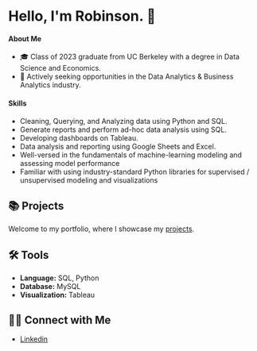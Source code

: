 # Hello, I'm Robinson. 👋

#### About Me
- 🎓 Class of 2023 graduate from UC Berkeley with a degree in Data Science and Economics.
- 💼 Actively seeking opportunities in the Data Analytics & Business Analytics industry.
 
#### Skills
- Cleaning, Querying, and Analyzing data using Python and SQL.
- Generate reports and perform ad-hoc data analysis using SQL.
- Developing dashboards on Tableau.
- Data analysis and reporting using Google Sheets and Excel.
- Well-versed in the fundamentals of machine-learning modeling and assessing model performance
- Familiar with using industry-standard Python libraries for supervised / unsupervised modeling and visualizations

## 📚 Projects

Welcome to my portfolio, where I showcase my [projects](https://github.com/RobinsonKao/Portfolio).

## 🛠️ Tools

- **Language:** SQL, Python
- **Database:** MySQL
- **Visualization:** Tableau

## 👋🏻 Connect with Me

- [Linkedin](https://www.linkedin.com/in/Robinson-Kao)

